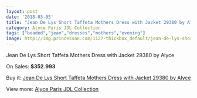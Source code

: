 ```yaml
---
layout: post
date: '2018-03-05'
title: "Jean De Lys Short Taffeta Mothers Dress with Jacket 29380 by Alyce"
category: Alyce Paris JDL Collection
tags: ["beaded","jean","dresses","mothers","evening"]
image: http://img.princessan.com/1127-thickbox_default/jean-de-lys-short-taffeta-mothers-dress-with-jacket-29380-by-alyce.jpg
---
```

Jean De Lys Short Taffeta Mothers Dress with Jacket 29380 by Alyce

On Sales: **$352.993**
<a href="https://www.princessan.com/en/alyce-paris-jdl-collection/527-jean-de-lys-short-taffeta-mothers-dress-with-jacket-29380-by-alyce.html"><amp-img layout="responsive" width="600" height="600" src="//img.princessan.com/1127-thickbox_default/jean-de-lys-short-taffeta-mothers-dress-with-jacket-29380-by-alyce.jpg" alt="Jean De Lys Short Taffeta Mothers Dress with Jacket 29380 by Alyce 0" /></a>
<a href="https://www.princessan.com/en/alyce-paris-jdl-collection/527-jean-de-lys-short-taffeta-mothers-dress-with-jacket-29380-by-alyce.html"><amp-img layout="responsive" width="600" height="600" src="//img.princessan.com/1129-thickbox_default/jean-de-lys-short-taffeta-mothers-dress-with-jacket-29380-by-alyce.jpg" alt="Jean De Lys Short Taffeta Mothers Dress with Jacket 29380 by Alyce 1" /></a>
<a href="https://www.princessan.com/en/alyce-paris-jdl-collection/527-jean-de-lys-short-taffeta-mothers-dress-with-jacket-29380-by-alyce.html"><amp-img layout="responsive" width="600" height="600" src="//img.princessan.com/1128-thickbox_default/jean-de-lys-short-taffeta-mothers-dress-with-jacket-29380-by-alyce.jpg" alt="Jean De Lys Short Taffeta Mothers Dress with Jacket 29380 by Alyce 2" /></a>

Buy it: [Jean De Lys Short Taffeta Mothers Dress with Jacket 29380 by Alyce](https://www.princessan.com/en/alyce-paris-jdl-collection/527-jean-de-lys-short-taffeta-mothers-dress-with-jacket-29380-by-alyce.html "Jean De Lys Short Taffeta Mothers Dress with Jacket 29380 by Alyce")

View more: [Alyce Paris JDL Collection](https://www.princessan.com/en/7-alyce-paris-jdl-collection "Alyce Paris JDL Collection")